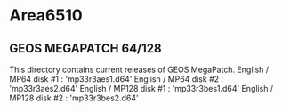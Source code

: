 # Area6510

## GEOS MEGAPATCH 64/128
This directory contains current releases of GEOS MegaPatch.
English / MP64 disk #1 : 'mp33r3aes1.d64'
English / MP64 disk #2 : 'mp33r3aes2.d64'
English / MP128 disk #1 : 'mp33r3bes1.d64'
English / MP128 disk #2 : 'mp33r3bes2.d64'
